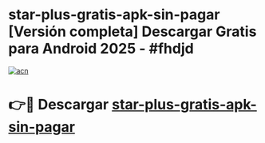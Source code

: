 # star-plus-gratis-apk-sin-pagar  [Versión completa] Descargar Gratis para Android 2025 - #fhdjd

[![acn](https://github.com/user-attachments/assets/0f9c940e-d8b0-45ae-aac7-cd30a18b3e1c)](https://apps.freeplayer.one?title=star-plus-gratis-apk-sin-pagar&ref=9F)

# 👉🔴 Descargar [star-plus-gratis-apk-sin-pagar](https://apps.freeplayer.one?title=star-plus-gratis-apk-sin-pagar&ref=9F)